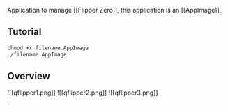 Application to manage [[Flipper Zero]], this application is an [[AppImage]].

## Tutorial

```bash fold title:"Lauching q Flipper"
chmod +x filename.AppImage
./filename.AppImage
```

## Overview

![[qflipper1.png]]
![[qflipper2.png]]
![[qflipper3.png]]


``